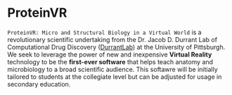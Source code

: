 # ProteinVR

`ProteinVR: Micro and Structural Biology in a Virtual World` is a revolutionary scientific undertaking from the Dr. Jacob D. Durrant Lab of Computational Drug Discovery ([DurrantLab](https://github.com/durrantlab)) at the University of Pittsburgh. We seek to leverage the power of new and inexpensive **Virtual Reality** technology to be the **first-ever software** that helps teach anatomy and microbiology to a broad scientific audience. This softawre will be initially tailored to students at the collegiate level but can be adjusted for usage in secondary education. 



